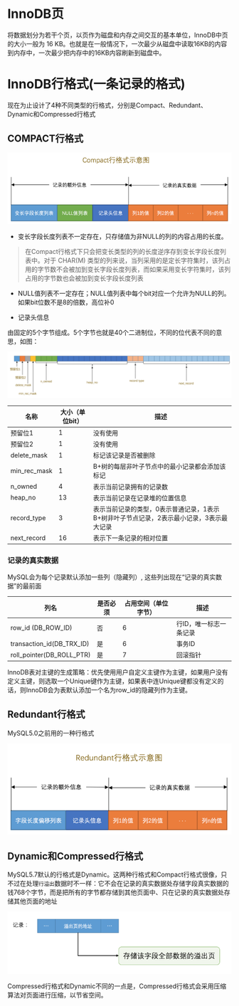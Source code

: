 # InnoDB页

将数据划分为若干个页，以页作为磁盘和内存之间交互的基本单位，InnoDB中页的大小一般为 16 KB。也就是在一般情况下，一次最少从磁盘中读取16KB的内容到内存中，一次最少把内存中的16KB内容刷新到磁盘中。

# InnoDB行格式(一条记录的格式)

现在为止设计了4种不同类型的行格式，分别是Compact、Redundant、Dynamic和Compressed行格式

## COMPACT行格式

![compact行格式](./COMPACT行格式.png)

- 变长字段长度列表不一定存在，只存储值为非NULL的列的内容占用的长度。

> 在Compact行格式下只会把变长类型的列的长度逆序存到变长字段长度列表中。对于 CHAR(M) 类型的列来说，当列采用的是定长字符集时，该列占用的字节数不会被加到变长字段长度列表，而如果采用变长字符集时，该列占用的字节数也会被加到变长字段长度列表

- NULL值列表不一定存在；NULL值列表中每个bit对应一个允许为NULL的列。如果bit位数不是8的倍数，高位补0

- 记录头信息

由固定的5个字节组成。5个字节也就是40个二进制位，不同的位代表不同的意思，如图：

![COMPACT-记录头信息](./COMPACT-记录头信息.png)

|名称|大小（单位bit）|描述|
|--|--|--|
|预留位1|1|没有使用|
|预留位2|1|没有使用|
|delete_mask|1|标记该记录是否被删除|
|min_rec_mask|1|B+树的每层非叶子节点中的最小记录都会添加该标记|
|n_owned|4|表示当前记录拥有的记录数|
|heap_no|13|表示当前记录在记录堆的位置信息|
|record_type|3|表示当前记录的类型，0表示普通记录，1表示B+树非叶子节点记录，2表示最小记录，3表示最大记录|
|next_record|16|表示下一条记录的相对位置|

### 记录的真实数据

MySQL会为每个记录默认添加一些列（隐藏列）, 这些列出现在“记录的真实数据”的最前面

|列名|是否必须|占用空间（单位字节）|描述|
|--|--|--|--|
|row_id (DB_ROW_ID)|否|6|行ID，唯一标志一条记录|
|transaction_id(DB_TRX_ID)|是|6|事务ID|
|roll_pointer(DB_ROLL_PTR)|是|7|回滚指针|

InnoDB表对主键的生成策略：优先使用用户自定义主键作为主键，如果用户没有定义主键，则选取一个Unique键作为主键，如果表中连Unique键都没有定义的话，则InnoDB会为表默认添加一个名为row_id的隐藏列作为主键。

## Redundant行格式

MySQL5.0之前用的一种行格式

![REDUNDANT行格式示意图.png](./REDUNDANT行格式示意图.png)

## Dynamic和Compressed行格式

MySQL5.7默认的行格式是Dynamic。这两种行格式和Compact行格式很像，只不过在处理`行溢出`数据时不一样：它不会在记录的真实数据处存储字段真实数据的钱768个字节，而是把所有的字节都存储到其他页面中、只在记录的真实数据处存储其他页面的地址

![Dynamic和Compressed对溢出字段的处理](./Dynamic和Compressed对溢出字段的处理.png)

Compressed行格式和Dynamic不同的一点是，Compressed行格式会采用压缩算法对页面进行压缩，以节省空间。